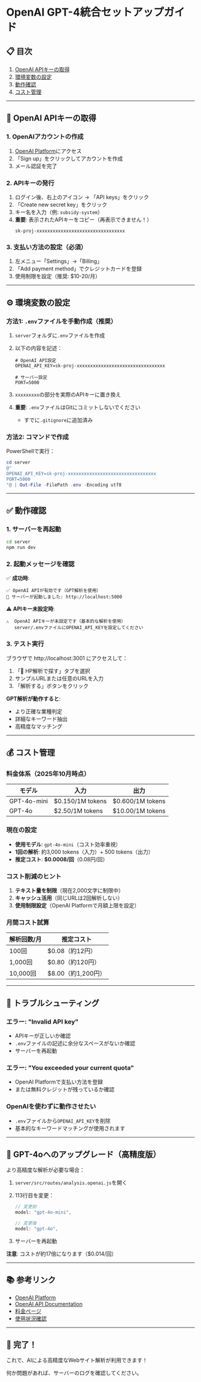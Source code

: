 # OpenAI GPT-4統合セットアップガイド

## 📋 目次
1. [OpenAI APIキーの取得](#openai-apiキーの取得)
2. [環境変数の設定](#環境変数の設定)
3. [動作確認](#動作確認)
4. [コスト管理](#コスト管理)

---

## 🔑 OpenAI APIキーの取得

### 1. OpenAIアカウントの作成

1. [OpenAI Platform](https://platform.openai.com/)にアクセス
2. 「Sign up」をクリックしてアカウントを作成
3. メール認証を完了

### 2. APIキーの発行

1. ログイン後、右上のアイコン → 「API keys」をクリック
2. 「Create new secret key」をクリック
3. キー名を入力（例: `subsidy-system`）
4. **重要**: 表示されたAPIキーをコピー（再表示できません！）
   ```
   sk-proj-xxxxxxxxxxxxxxxxxxxxxxxxxxxxxxxxx
   ```

### 3. 支払い方法の設定（必須）

1. 左メニュー「Settings」→「Billing」
2. 「Add payment method」でクレジットカードを登録
3. 使用制限を設定（推奨: $10-20/月）

---

## ⚙️ 環境変数の設定

### 方法1: `.env`ファイルを手動作成（推奨）

1. `server`フォルダに`.env`ファイルを作成

2. 以下の内容を記述：
   ```env
   # OpenAI API設定
   OPENAI_API_KEY=sk-proj-xxxxxxxxxxxxxxxxxxxxxxxxxxxxxxxxx
   
   # サーバー設定
   PORT=5000
   ```

3. `xxxxxxxxx`の部分を実際のAPIキーに置き換え

4. **重要**: `.env`ファイルはGitにコミットしないでください
   - すでに`.gitignore`に追加済み

### 方法2: コマンドで作成

PowerShellで実行：
```powershell
cd server
@"
OPENAI_API_KEY=sk-proj-xxxxxxxxxxxxxxxxxxxxxxxxxxxxxxxxx
PORT=5000
"@ | Out-File -FilePath .env -Encoding utf8
```

---

## ✅ 動作確認

### 1. サーバーを再起動

```bash
cd server
npm run dev
```

### 2. 起動メッセージを確認

✅ **成功時**:
```
✅ OpenAI APIが有効です（GPT解析を使用）
🚀 サーバーが起動しました: http://localhost:5000
```

⚠️ **APIキー未設定時**:
```
⚠️  OpenAI APIキーが未設定です（基本的な解析を使用）
   server/.envファイルにOPENAI_API_KEYを設定してください
```

### 3. テスト実行

ブラウザで http://localhost:3001 にアクセスして：

1. 「🎯 HP解析で探す」タブを選択
2. サンプルURLまたは任意のURLを入力
3. 「解析する」ボタンをクリック

**GPT解析が動作すると**:
- より正確な業種判定
- 詳細なキーワード抽出
- 高精度なマッチング

---

## 💰 コスト管理

### 料金体系（2025年10月時点）

| モデル | 入力 | 出力 |
|--------|------|------|
| GPT-4o-mini | $0.150/1M tokens | $0.600/1M tokens |
| GPT-4o | $2.50/1M tokens | $10.00/1M tokens |

### 現在の設定

- **使用モデル**: `gpt-4o-mini`（コスト効率重視）
- **1回の解析**: 約3,000 tokens（入力）+ 500 tokens（出力）
- **推定コスト**: **$0.0008/回**（0.08円/回）

### コスト削減のヒント

1. **テキスト量を制限**（現在2,000文字に制限中）
2. **キャッシュ活用**（同じURLは2回解析しない）
3. **使用制限設定**（OpenAI Platformで月額上限を設定）

### 月間コスト試算

| 解析回数/月 | 推定コスト |
|------------|-----------|
| 100回 | $0.08（約12円） |
| 1,000回 | $0.80（約120円） |
| 10,000回 | $8.00（約1,200円） |

---

## 🔧 トラブルシューティング

### エラー: "Invalid API key"

- APIキーが正しいか確認
- `.env`ファイルの記述に余分なスペースがないか確認
- サーバーを再起動

### エラー: "You exceeded your current quota"

- OpenAI Platformで支払い方法を登録
- または無料クレジットが残っているか確認

### OpenAIを使わずに動作させたい

- `.env`ファイルから`OPENAI_API_KEY`を削除
- 基本的なキーワードマッチングが使用されます

---

## 🚀 GPT-4oへのアップグレード（高精度版）

より高精度な解析が必要な場合：

1. `server/src/routes/analysis.openai.js`を開く

2. 113行目を変更：
   ```javascript
   // 変更前
   model: "gpt-4o-mini",
   
   // 変更後
   model: "gpt-4o",
   ```

3. サーバーを再起動

**注意**: コストが約17倍になります（$0.014/回）

---

## 📚 参考リンク

- [OpenAI Platform](https://platform.openai.com/)
- [OpenAI API Documentation](https://platform.openai.com/docs/)
- [料金ページ](https://openai.com/api/pricing/)
- [使用状況確認](https://platform.openai.com/usage)

---

## 🎉 完了！

これで、AIによる高精度なWebサイト解析が利用できます！

何か問題があれば、サーバーのログを確認してください。

